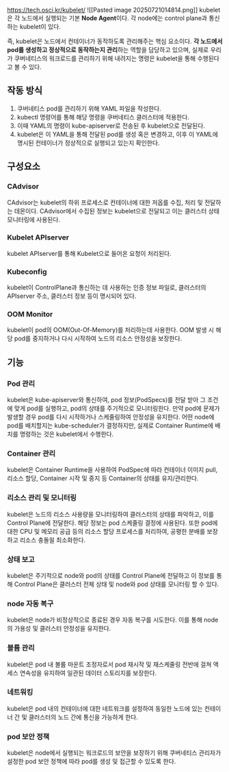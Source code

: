 https://tech.osci.kr/kubelet/
![[Pasted image 20250721014814.png]]
kubelet은 각 노드에서 실행되는 기본 **Node Agent**이다. 각 node에는 control plane과 통신하는 kubelet이 있다.

즉, kubelet은 노드에서 컨테이너가 동작하도록 관리해주는 핵심 요소이다.
**각 노드에서 pod를 생성하고 정상적으로 동작하는지 관리**하는 역할을 담당하고 있으며, 실제로 우리가 쿠버네티스의 워크로드를 관리하기 위해 내려지는 명령은 kubelet을 통해 수행된다고 볼 수 있다.

## 작동 방식

1. 쿠버네티스 pod를 관리하기 위해 YAML 파일을 작성한다.
2. kubectl 명령어를 통해 해당 명령을 쿠버네티스 클러스터에 적용한다.
3. 이때 YAML의 명령이 kube-apiserver로 전송된 후 kubelet으로 전달된다.
4. kubelet은 이 YAML을 통해 전달된 pod를 생성 혹은 변경하고, 이후 이 YAML에 명시된 컨테이너가 정상적으로 실행되고 있는지 확인한다.

## 구성요소

### CAdvisor
CAdvisor는 kubelet의 하위 프로세스로 컨테이너에 대한 저옵를 수집, 처리 및 전달하는 데몬이다. CAdvisor에서 수집된 정보는 kubelet으로 전달되고 이는 클러스터 상태 모니터링에 사용된다.

### Kubelet APIserver
kubelet APIserver를 통해 Kubelet으로 들어온 요청이 처리된다.

### Kubeconfig
kubelet이 ControlPlane과 통신하는 데 사용하는 인증 정보 파일로, 클러스터의 APIserver 주소, 클러스터 정보 등이 명시되어 있다.

### OOM Monitor
kubelet이 pod의 OOM(Out-Of-Memory)를 처리하는데 사용한다. OOM 발생 시 해당 pod를 중지하거나 다시 시작하여 노드의 리소스 안정성을 보장한다.


## 기능

### Pod 관리
kubelet은 kube-apiserver와 통신하여, pod 정보(PodSpecs)를 전달 받아 그 조건에 맞게 pod를 실행하고, pod의 상태를 주기적으로 모니터링한다.
만약 pod에 문제가 발생할 경우 pod를 다시 시작하거나 스케줄링하여 안정성을 유지한다. 어떤 node에 pod를 배치할지는 kube-scheduler가 결정하지만, 실제로 Container Runtime에 배치를 명령하는 것은 kubelet에서 수행한다.

### Container 관리
kubelet은 Container Runtime을 사용하여 PodSpec에 따라 컨테이너 이미지 pull, 리소스 할당, Container 시작 및 중지 등 Container의 상태를 유지/관리한다.

### 리소스 관리 및 모니터링
kubelet은 노드의 리소스 사용량을 모니터링하여 클러스터의 상태를 파악하고, 이를 Control Plane에 전달한다. 해당 정보는 pod 스케줄링 결정에 사용된다. 또한 pod에 대한 CPU 및 메모리 공급 등의 리소스 할당 프로세스를 처리하여, 공평한 분배를 보장하고 리소스 충돌읠 최소화한다.

### 상태 보고
kubelet은 주기적으로 node와 pod의 상태를 Control Plane에 전달하고 이 정보를 통해 Control Plane은 클러스터 전체 상태 및 node와 pod 상태를 모니터링 할 수 있다.

### node 자동 복구
kubelet은 node가 비정상적으로 종료된 경우 자동 복구를 시도한다. 이를 통해 node의 가용성 및 클러스터 안정성을 유지한다.

### 볼륨 관리
kubelet은 pod 내 볼륨 마운트 조정자로서 pod 재시작 및 재스케줄링 전반에 걸쳐 액세스 연속성을 유지하여 일관된 데이터 스토리지를 보장한다.

### 네트워킹
kubelet은 pod 내의 컨테이너에 대한 네트워크를 설정하여 동일한 노드에 있는 컨테이너 간 및 클러스터의 노드 간에 통신을 가능하게 한다.

### pod 보안 정책
kubelet은 node에서 실행되는 워크로드의 보안을 보장하기 위해 쿠버네티스 관리자가 설정한 pod 보안 정책에 따라 pod를 생성 및 접근할 수 있도록 한다.